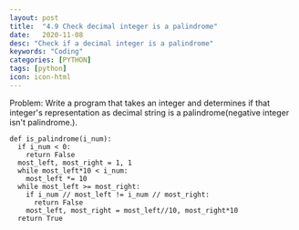 ```yaml
---
layout: post
title:  "4.9 Check decimal integer is a palindrome"
date:   2020-11-08
desc: "Check if a decimal integer is a palindrome"
keywords: "Coding"
categories: [PYTHON]
tags: [python]
icon: icon-html
---
```


Problem: Write a program that takes an integer and determines if that integer's representation as decimal string is a palindrome(negative integer isn't palindrome.).

```
def is_palindrome(i_num):
  if i_num < 0:
    return False
  most_left, most_right = 1, 1
  while most_left*10 < i_num:
    most_left *= 10
  while most_left >= most_right:
    if i_num // most_left != i_num // most_right:
      return False
    most_left, most_right = most_left//10, most_right*10
  return True
```
